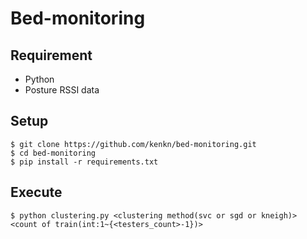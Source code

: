 # Bed-monitoring

## Requirement
- Python
- Posture RSSI data

## Setup
```
$ git clone https://github.com/kenkn/bed-monitoring.git
$ cd bed-monitoring
$ pip install -r requirements.txt
```

## Execute
```
$ python clustering.py <clustering method(svc or sgd or kneigh)> <count of train(int:1~{<testers_count>-1})>
```
